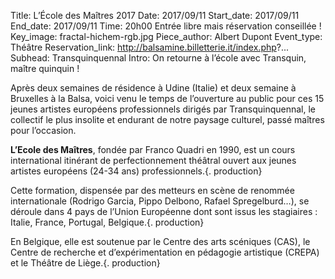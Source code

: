 Title: L’École des Maîtres 2017
Date: 2017/09/11
Start_date: 2017/09/11
End_date: 2017/09/11
Time: 20h00 Entrée libre mais réservation conseillée !
Key_image: fractal-hichem-rgb.jpg 
Piece_author: Albert Dupont
Event_type: Théâtre
Reservation_link: http://balsamine.billetterie.it/index.php?...
Subhead: Transquinquennal
Intro: On retourne à l’école avec Transquin, maître quinquin !


Après deux semaines de résidence à Udine (Italie) et deux semaine à Bruxelles à  la Balsa, voici venu le temps de l’ouverture au public pour ces 15 jeunes artistes européens professionnels dirigés par Transquinquennal, le collectif le plus insolite et endurant de notre paysage culturel, passé maîtres pour l’occasion.

**L’Ecole des Maîtres**, fondée par Franco Quadri en 1990, est un cours international itinérant de perfectionnement théâtral ouvert aux jeunes artistes européens (24-34 ans) professionnels.{. production}

Cette formation, dispensée par des metteurs en scène de renommée internationale (Rodrigo Garcia, Pippo Delbono, Rafael Spregelburd…), se déroule dans 4 pays de l’Union Européenne dont sont issus les stagiaires : Italie, France, Portugal, Belgique.{. production}

En Belgique, elle est soutenue par le Centre des arts scéniques (CAS), le Centre de recherche et d’expérimentation en pédagogie artistique (CREPA) et le Théâtre de Liège.{. production}
